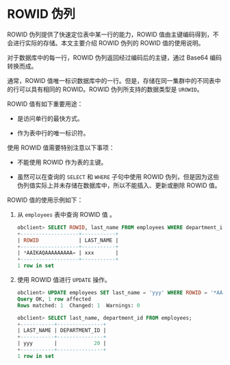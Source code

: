 ROWID 伪列 
=============================

ROWID 伪列提供了快速定位表中某一行的能力，ROWID 值由主键编码得到，不会进行实际的存储。本文主要介绍 ROWID 伪列的 ROWID 值的使用说明。

对于数据库中的每一行，ROWID 伪列返回经过编码后的主键，通过 Base64 编码转换而成。

通常，ROWID 值唯一标识数据库中的一行。但是，存储在同一集群中的不同表中的行可以具有相同的 ROWID。ROWID 伪列所支持的数据类型是 `UROWID`。

ROWID 值有如下重要用途：

* 是访问单行的最快方式。

  

* 作为表中行的唯一标识符。

  




使用 ROWID 值需要特别注意以下事项：

* 不能使用 ROWID 作为表的主键。

  

* 虽然可以在查询的 `SELECT` 和 `WHERE` 子句中使用 ROWID 伪列，但是因为这些伪列值实际上并未存储在数据库中，所以不能插入、更新或删除 ROWID 值。

  




ROWID 值的使用示例如下：

1. 从 `employees` 表中查询 ROWID 值 。

   ```sql
   obclient> SELECT ROWID, last_name FROM employees WHERE department_id = 20;
   +-------------------+-----------+
   | ROWID             | LAST_NAME |
   +-------------------+-----------+
   | *AAIKAQAAAAAAAAA= | xxx       |
   +-------------------+-----------+
   1 row in set
   ```

   

2. 使用 ROWID 值进行 `UPDATE` 操作。

   ```sql
   obclient> UPDATE employees SET last_name = 'yyy' WHERE ROWID = '*AAIKAQAAAAAAAAA=';
   Query OK, 1 row affected 
   Rows matched: 1  Changed: 1  Warnings: 0
   
   obclient> SELECT last_name, department_id FROM employees;
   +-----------+---------------+
   | LAST_NAME | DEPARTMENT_ID |
   +-----------+---------------+
   | yyy       |            20 |
   +-----------+---------------+
   1 row in set
   ```

   



